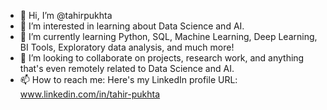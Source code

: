 - 👋 Hi, I’m @tahirpukhta
- 👀 I’m interested in learning about Data Science and AI.
- 🌱 I’m currently learning Python, SQL, Machine Learning, Deep Learning, BI Tools, Exploratory data analysis, and much more!
- 💞️ I’m looking to collaborate on projects, research work, and anything that's even remotely related to Data Science and AI.
- 📫 How to reach me: Here's my LinkedIn profile URL: www.linkedin.com/in/tahir-pukhta

<!---
tahirpukhta/tahirpukhta is a ✨ special ✨ repository because its `README.md` (this file) appears on your GitHub profile.
You can click the Preview link to take a look at your changes.
--->
